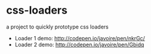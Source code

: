 css-loaders
===========

a project to quickly prototype css loaders

* Loader 1 demo: http://codepen.io/javoire/pen/nkrGc/
* Loader 2 demo: http://codepen.io/javoire/pen/Gbidq
